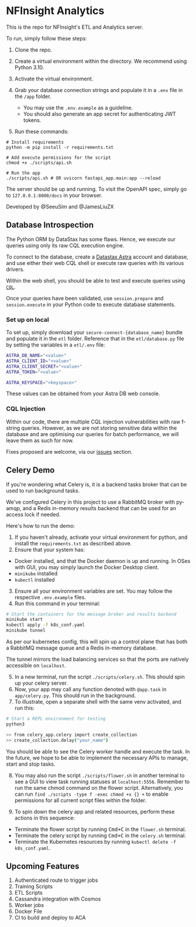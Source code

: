 # NFInsight Analytics

This is the repo for NFInsight's ETL and Analytics server.

To run, simply follow these steps:

1. Clone the repo.
2. Create a virtual environment within the directory. We recommend using Python 3.10.
3. Activate the virtual environment.
4. Grab your database connection strings and populate it in a `.env` file in the `/app` folder.
    - You may use the `.env.example` as a guideline.
    - You should also generate an app secret for authenticating JWT tokens.

5. Run these commands:

```shell
# Install requirements
python -m pip install -r requirements.txt

# Add execute permissions for the script
chmod +x ./scripts/api.sh

# Run the app
./scripts/api.sh # OR uvicorn fastapi_app.main:app --reload
```

The server should be up and running. To visit the OpenAPI spec, simply go to `127.0.0.1:8000/docs` in your browser.

Developed by @SeeuSim and @JamesLiuZX

## Database Introspection

The Python ORM by DataStax has some flaws. Hence, we execute our queries using only its raw CQL execution engine.

To connect to the database, create a [Datastax Astra](https://www.datastax.com/products/datastax-astra) account and database, and use either their web CQL shell or execute
raw queries with its various drivers.

Within the web shell, you should be able to test and execute queries using [`CQL`](https://cassandra.apache.org/doc/latest/cassandra/cql/index.html).

Once your queries have been validated, use `session.prepare` and `session.execute` in your Python code to execute database statements.

### Set up on local

To set up, simply download your `secure-connect-{database_name}` bundle and populate it in the `etl` folder.
Reference that in the `etl/database.py` file by setting the variables in a `etl/.env` file:

```sh
ASTRA_DB_NAME="<value>"
ASTRA_CLIENT_ID="<value>"
ASTRA_CLIENT_SECRET="<value>"
ASTRA_TOKEN="<value>"

ASTRA_KEYSPACE="<keyspace>"
```

These values can be obtained from your Astra DB web console.

### CQL Injection

Within our code, there are multiple CQL injection vulnerabilities with raw f-string queries. However, as we are not storing sensitive data
within the database and are optimising our queries for batch performance, we will leave them as such for now.

Fixes proposed are welcome, via our [issues](https://github.com/SeeuSim/NFinsighTAnalytics/issues) section.

## Celery Demo

If you're wondering what Celery is, it is a backend tasks broker that can be used to run background tasks.

We've configured Celery in this project to use a RabbitMQ broker with py-amqp, and a Redis in-memory results backend that can be used for an access lock if needed.

Here's how to run the demo:

1. If you haven't already, activate your virtual environment for python, and install the `requirements.txt` as described above.
2. Ensure that your system has:
  
  - Docker installed, and that the Docker daemon is up and running. In OSes with GUI, you may simply launch the Docker Desktop client.
  - `minikube` installed
  - `kubectl` installed

3. Ensure all your environment variables are set. You may follow the respective `.env.example` files.
4. Run this command in your terminal:

```sh
# Start the containers for the message broker and results backend
minikube start
kubectl apply -f k8s_conf.yaml
minikube tunnel
```

As per our kubernetes config, this will spin up a control plane that has both a RabbitMQ message queue and a Redis in-memory database. 

The tunnel mirrors the load balancing services so that the ports are natively accessible on `localhost`.

5. In a new terminal, run the script `./scripts/celery.sh`. This should spin up your celery server.
6. Now, your app may call any function denoted with `@app.task` in `app/celery.py`. This should run in the background.
7. To illustrate, open a separate shell with the same venv activated, and run this:

```sh
# Start a REPL environment for testing
python3

>> from celery_app.celery import create_collection
>> create_collection.delay("your_name")
```

You should be able to see the Celery worker handle and execute the task. In the future, we hope to be able to implement the necessary APIs to manage, start and stop tasks.

8. You may also run the script `./scripts/flower.sh` in another terminal to see a GUI to view task running statuses at `localhost:5556`. Remember to run the same chmod command on the flower script. Alternatively, you can run 
`find ./scripts -type f -exec chmod +x {} +` 
to enable permissions for all current script files within the folder. 

9. To spin down the celery app and related resources, perform these actions in this sequence:

  - Terminate the flower script by running <kbd>Cmd+C</kbd> in the `flower.sh` terminal.
  - Terminate the celery script by running <kbd>Cmd+C</kbd> in the `celery.sh` terminal.
  - Terminate the Kubernetes resources by running `kubectl delete -f k8s_conf.yaml`.
  

## Upcoming Features

1. Authenticated route to trigger jobs
2. Training Scripts
3. ETL Scripts
4. Cassandra integration with Cosmos
5. Worker jobs
6. Docker File
7. CI to build and deploy to ACA
